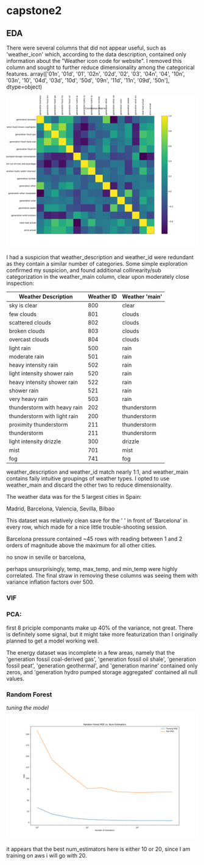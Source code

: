 # capstone2

## EDA
There were several columns that did not appear useful, such as 'weather_icon' which, according to the data description, contained only information about the "Weather icon code for website".  I removed this column and sought to further reduce dimensionality among the categorical features.
array(['01n', '01d', '01', '02n', '02d', '02', '03', '04n', '04', '10n',
       '03n', '10', '04d', '03d', '10d', '50d', '09n', '11d', '11n',
       '09d', '50n'], dtype=object)


![](images/clean_energy_corr.png)

I had a suspicion that weather_description and weather_id were redundant as they contain a similar number of categories.  Some simple exploration confirmed my suspicion, and found additional collinearity/sub categorization in the weather_main column, clear upon moderately close inspection:


| Weather Description          | Weather ID | Weather 'main' |
|------------------------------|------------|----------------|
| sky is clear                 | 800        | clear          |
| few clouds                   | 801        | clouds         |
| scattered clouds             | 802        | clouds         |
| broken clouds                | 803        | clouds         |
| overcast clouds              | 804        | clouds         |
| light rain                   | 500        | rain           |
| moderate rain                | 501        | rain           |
| heavy intensity rain         | 502        | rain           |
| light intensity shower rain  | 520        | rain           |
| heavy intensity shower rain  | 522        | rain           |
| shower rain                  | 521        | rain           |
| very heavy rain              | 503        | rain           |
| thunderstorm with heavy rain | 202        | thunderstorm   |
| thunderstorm with light rain |  200       | thunderstorm   |
| proximity thunderstorm       | 211        | thunderstorm   |
| thunderstorm                 | 211        | thunderstorm   |
| light intensity drizzle      | 300        | drizzle        |
| mist                         | 701        | mist           |
| fog                          | 741        | fog            |

weather_description and weather_id match nearly 1:1, and weather_main contains faily intuitive groupings of weather types.  I opted to use weather_main and discard the other two to reduce dimensionality.


The weather data was for the 5 largest cities in Spain:

Madrid, Barcelona, Valencia, Sevilla, Bilbao

This dataset was relatively clean save for the ' ' in front of 'Barcelona' in every row, which made for a nice little trouble-shooting session.

Barcelona pressure contained ~45 rows with reading between 1 and 2 orders of magnitude above the maximum for all other cities.

no snow in seville or barcelona,



perhaps unsurprisingly, temp, max_temp, and min_temp were highly correlated.  The final straw in removing these columns was seeing them with variance inflation factors over 500.
### VIF

### PCA: 
first 8 priciple componants make up 40% of the variance, not great.  There is definitely some signal, but it might take more featurization than I originally planned to get a model working well.

The energy dataset was incomplete in a few areas, namely that the 'generation fossil coal-derived gas', 'generation fossil oil shale', 'generation fossil peat', 'generation geothermal', and 'generation marine' contained only zeros, and 'generation hydro pumped storage aggregated' contained all null values. 

### Random Forest

*tuning the model*
![num estimators plot](images/rf_num_estimator_plot.png)

it appears that the best num_estimators here is either 10 or 20, since I am training on aws i will go with 20.